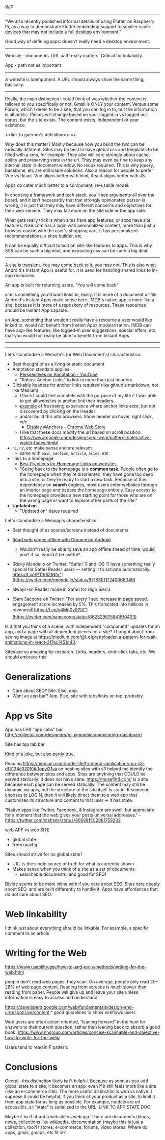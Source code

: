 _WIP_

---

"We also recently published informal details of using Flutter on Raspberry Pi, as a way to demonstrate Flutter embedding support to smaller-scale devices that may not include a full desktop environment."

Good way of defining apps: doesn't really need a desktop environment.

---

Website - documents. URL path really matters. Critical for linkability.

App - path not as important

---

A website is Idemponent. A URL should always show the same thing, basically.

---

Really, the main distinction I could think of was whether the content is tailored to you specifically or not. Gmail is
ONLY your content. Versus some Forum, which I deem to be a site, that you can log in to, but the information is all
public. Pieces will change based on your logged in vs logged out status, but the site exists. The content exists,
independent of your existence.

<<link to guermo's definition>>
<<link to google.io panel where jake tries to answer>>

Why does this matter?
Mainly because how you build the two can be radically different. Sites may be best to have global css and templates to
be filled with a cms, for example. They also will care strongly about cache-ability and preserving state in the url.
They may even be fine to keep any internal state in document.window. No redux required. This is why jquery, backbone,
etc are still viable solutions. Also a reason for people to prefer Vue vs React. Vue aligns better with html, React
aligns better with JS.

Apps do cater much better to a component, re-usable model.

In choosing a framework and tech stack, you'll see arguments all over the board, and it isn't necessarily that that
strongly opinionated person is wrong, it is just that they may have different concerns and objectives for their web
service. They may fall more on the site side or the app side.

What gets really trick is when sites have app features, or apps have site features. Nike.com has a login with
personalized content, more than just a browser cookie with the user's shopping cart. It has personalized
recommendations, a shoe builder, etc.

It can be equally difficult to bolt on site-like features to apps. This is why SSR can be such a big deal, and
extracting css can be such a big deal.

---

A site is transient. You may come back to it, you may not. This is also what Android's Instant App is useful for. It is
used for handling shared links to in-app resources.

An app is built for returning users. "You will come back"

site is something you'd want links to, really. It is more of a document or file. Android's Instant Apps make sense here.
IMDB's native app is more like a site, because it is more of a repository of resources. These resources should be
Instant App capable.

an App, something that wouldn't really have a resource a user would like linked to, would not benefit from Instant Apps
modularization. IMDB can have app-like features, like logged-in user suggestions, special offers, etc, that you would
not really be able to benefit from Instant Apps.

---


---

Let's standardize a Website's (or Web Document's) characteristics:
- Best thought of as a living or static document
- Annotation standard applies
  - [Perspectives on Annotation - YouTube](https://www.youtube.com/watch?v=m2cJNDs7y2Y)
  - "Robust Anchor Links" to link to more than just headers
- Clickable headers for anchor links required (like github's markdown, not like Medium)
  - I think I could feel complete with the purpose of my life if I was able to get all websites to anchor link their headers.
  - [example](https://developer.android.com/training/gestures/scale.html#pan) of frustrating experience where anchor links exist, but not discovered by clicking on the Header:
  - and/or build this into browsers. Show header on hover, right click, w/e
    - [Display \#Anchors \- Chrome Web Store](https://chrome.google.com/webstore/detail/display-anchors/poahndpaaanbpbeafbkploiobpiiieko?utm_source=chrome-app-launcher-info-dialog)
  - I like that these docs modify the url based on scroll position: https://www.google.com/design/spec-wear/patterns/interactive-watch-faces.html#
- `h1`, `h2`, etc make sense and are relevant
  - same with `main`, `section`, `article`, `aside`, etc
- links to a homepage
  - [Best Practices for Homepage Links on websites](https://www.nngroup.com/articles/homepage-links/?utm_source=frontendfocus&utm_medium=email)
  - "Going back to the homepage is a **common task**. People often go to the homepage when they’re disoriented, they have gone too deep into a site, or they’re ready to start a new task. Because of their dependency on **search** engines, most users enter websites through an interior page and bypass the homepage entirely. Easy access to the homepage provides a new starting point for those who are on the wrong page or want to explore other parts of the site."
- **Updated on**
  - "Updated on" dates required

Let's standardize a Webapp's characteristics:
- Best thought of as scenes/screens instead of documents

- [Read web pages offline with Chrome on Android](https://blog.google/products/chrome/read-web-pages-offline-chrome-android/)
  - Wouldn't really be able to save an app offline ahead of time, would you? If so, would it be useful?
- [Ricky Mondello on Twitter: "Safari 11 and iOS 11 have something really special for Safari Reader users — setting it to activate automatically. https://t.co/PTth8ZtNfv"](https://twitter.com/rmondello/status/871830117240066049)
- always-on Reader mode in Safari for High Sierra

- [Sam Saccone on Twitter: "For every 1 sec increase in page speed, engagement score increased by 5%. This translated into millions in revenue💰 https://t.co/v4Mn0y0PlX"](https://twitter.com/samccone/status/862329675841810433)

Is it that you think of a scene, with independent "component" updates for an app, and a page with all dependent pieces for a site? Thought about from seeing image at https://medium.com/@l_e/prettyloader-a-pattern-for-wait-animations-in-react-3f7ec1451d40.

Sites are so amazing for research. Links, headers, cmd-click tabs, etc. We should embrace this!

# Generalizations
- Care about SEO? Site. Else, app.
- Want an app bar? App. Else, site with tabs/links on top, probably.

# App vs Site
App has LHS "app-tabs" bar http://collectui.com/designers/pijusgraphics/monitoring-dashboard

Site has top tab bar

Kind of a joke, but also partly true.

Reading https://medium.com/code-life/frontend-applications-on-s3-df5134e320f0#.1opyi21va on hosting sites with s3 helped me identify the difference between sites and apps. Sites are anything that COULD be served statically: it does not have state. https://musefind.com/ is a site because each page can be served statically. The content may still be dynamic via apis, but the structure of the site itself is static. If someone chooses to LOGIN, then it will likely direct them to a web app that customizes its structure and content to that user -> it has state.

"Native apps like Twitter, Facebook, & Instagram are swell, but appreciate for a moment that the web gives your posts universal addresses."
-https://twitter.com/stshank/status/806981502881759232


web APP vs web SITE
- global state
- from rauchg

Sites should strive for no global state?
- URL is the single source of truth for what is currently shown
- Makes sense when you think of a site as a set of documents
  - searchable documents (and good for SEO)

Divide seems to be more inline with if you care about SEO. Sites care deeply about SEO, and are built differently to handle it. Apps have affordances that do not care about SEO.

# Web linkability
I think just about everything should be linkable. For example, a specific comment to an article.

# Writing for the Web
https://www.usability.gov/how-to-and-tools/methods/writing-for-the-web.html

people don't read web pages, they scan. On average, people only read 20–28% of web page content. Reading from screens is much slower than reading from paper. People will give up and leave your site unless information is easy to access and understand.

https://developers.google.com/web/fundamentals/design-and-ui/responsive/content
 ^ good guidelines to show wrkflows users

Web users are often action oriented, "leaning forward" in the hunt for answers to their current question, rather than leaning back to absorb a good book.
https://www.nngroup.com/articles/concise-scannable-and-objective-how-to-write-for-the-web/

Users tend to read in F pattern: 


# Conclusions
Overall, this distinction likely isn't helpful. Because as soon as you add global state to a site, it becomes an app, even if it still feels more like a site (like an e-commerce site). The more useful distinction is web vs native. I suppose it could be helpful, if you think of your product as a site, to limit it from app state for as long as possible. For example, modals are url accessible, all "state" is serialized to the URL. LINK TO APP STATE DOC

Maybe it isn't about a website vs webapp. There are documents (blogs, news, collections like wikipedia, documentation (maybe this is just a collection, too?)) stores, e-commerce, forums, video stores. Where do apps, gmail, gmaps, etc fit in?
